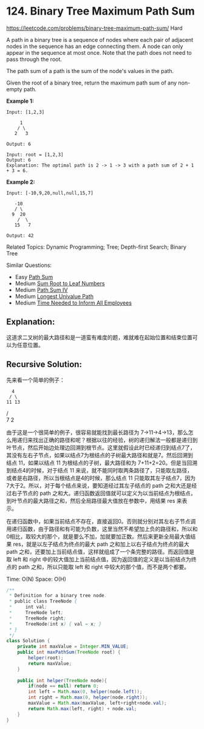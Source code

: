 # 124. Binary Tree Maximum Path Sum
<https://leetcode.com/problems/binary-tree-maximum-path-sum/>
Hard

A path in a binary tree is a sequence of nodes where each pair of adjacent nodes in the sequence has an edge connecting them. A node can only appear in the sequence at most once. Note that the path does not need to pass through the root.

The path sum of a path is the sum of the node's values in the path.

Given the root of a binary tree, return the maximum path sum of any non-empty path.

**Example 1:**

    Input: [1,2,3]

         1
        / \
       2   3

    Output: 6

    Input: root = [1,2,3]
    Output: 6
    Explanation: The optimal path is 2 -> 1 -> 3 with a path sum of 2 + 1 + 3 = 6.


**Example 2:**

    Input: [-10,9,20,null,null,15,7]

       -10
       / \
      9  20
        /  \
       15   7

    Output: 42

Related Topics: Dynamic Programming; Tree; Depth-first Search; Binary Tree

Similar Questions:
* Easy [Path Sum](https://leetcode.com/problems/path-sum/)
* Medium [Sum Root to Leaf Numbers](https://leetcode.com/problems/sum-root-to-leaf-numbers/)
* Medium [Path Sum IV](https://leetcode.com/problems/path-sum-iv/)
* Medium [Longest Univalue Path](https://leetcode.com/problems/longest-univalue-path/)
* Medium [Time Needed to Inform All Employees](https://leetcode.com/problems/time-needed-to-inform-all-employees/)
## Explanation: 
这道求二叉树的最大路径和是一道蛮有难度的题，难就难在起始位置和结束位置可以为任意位置。
## Recursive Solution: 
先来看一个简单的例子：

      4
     / \
    11 13
   / \
  7   2
 
由于这是一个很简单的例子，很容易就能找到最长路径为 7->11->4->13，那么怎么用递归来找出正确的路径和呢？根据以往的经验，树的递归解法一般都是递归到叶节点，然后开始边处理边回溯到根节点。这里就假设此时已经递归到结点7了，其没有左右子节点，如果以结点7为根结点的子树最大路径和就是7。然后回溯到结点 11，如果以结点 11 为根结点的子树，最大路径和为 7+11+2=20。但是当回溯到结点4的时候，对于结点 11 来说，就不能同时取两条路径了，只能取左路径，或者是右路径，所以当根结点是4的时候，那么结点 11 只能取其左子结点7，因为7大于2。所以，对于每个结点来说，要知道经过其左子结点的 path 之和大还是经过右子节点的 path 之和大。递归函数返回值就可以定义为以当前结点为根结点，到叶节点的最大路径之和，然后全局路径最大值放在参数中，用结果 res 来表示。

在递归函数中，如果当前结点不存在，直接返回0。否则就分别对其左右子节点调用递归函数，由于路径和有可能为负数，这里当然不希望加上负的路径和，所以和0相比，取较大的那个，就是要么不加，加就要加正数。然后来更新全局最大值结果 res，就是以左子结点为终点的最大 path 之和加上以右子结点为终点的最大 path 之和，还要加上当前结点值，这样就组成了一个条完整的路径。而返回值是取 left 和 right 中的较大值加上当前结点值，因为返回值的定义是以当前结点为终点的 path 之和，所以只能取 left 和 right 中较大的那个值，而不是两个都要。

Time: O(N)
Space: O(H)

```java
/**
 * Definition for a binary tree node.
 * public class TreeNode {
 *     int val;
 *     TreeNode left;
 *     TreeNode right;
 *     TreeNode(int x) { val = x; }
 * }
 */
class Solution {
    private int maxValue = Integer.MIN_VALUE;
    public int maxPathSum(TreeNode root) {
        helper(root);
        return maxValue;
    }
    
    public int helper(TreeNode node){
        if(node == null) return 0;
        int left = Math.max(0, helper(node.left));
        int right = Math.max(0, helper(node.right));
        maxValue = Math.max(maxValue, left+right+node.val);
        return Math.max(left, right) + node.val;
    }
}
```